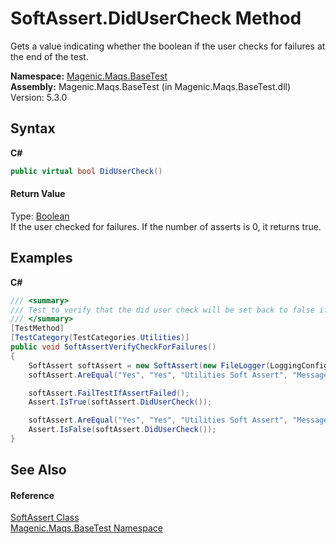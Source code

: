 # SoftAssert.DidUserCheck Method 
 

Gets a value indicating whether the boolean if the user checks for failures at the end of the test.

**Namespace:**&nbsp;<a href="#/MAQS_5/BaseTest_AUTOGENERATED/Magenic-Maqs-BaseTest_Namespace">Magenic.Maqs.BaseTest</a><br />**Assembly:**&nbsp;Magenic.Maqs.BaseTest (in Magenic.Maqs.BaseTest.dll) Version: 5.3.0

## Syntax

**C#**<br />
``` C#
public virtual bool DidUserCheck()
```


#### Return Value
Type: <a href="http://msdn2.microsoft.com/en-us/library/a28wyd50" target="_blank">Boolean</a><br />If the user checked for failures. If the number of asserts is 0, it returns true.

## Examples

**C#**<br />
``` C#
/// <summary>
/// Test to verify that the did user check will be set back to false if they check for failures
/// </summary>
[TestMethod]
[TestCategory(TestCategories.Utilities)]
public void SoftAssertVerifyCheckForFailures()
{
    SoftAssert softAssert = new SoftAssert(new FileLogger(LoggingConfig.GetLogDirectory(), "UnitTests.SoftAssertUnitTests.SoftAssertVerifyCheckForFailures"));
    softAssert.AreEqual("Yes", "Yes", "Utilities Soft Assert", "Message is not equal");

    softAssert.FailTestIfAssertFailed();
    Assert.IsTrue(softAssert.DidUserCheck());

    softAssert.AreEqual("Yes", "Yes", "Utilities Soft Assert", "Message is not equal");
    Assert.IsFalse(softAssert.DidUserCheck());
}
```


## See Also


#### Reference
<a href="#/MAQS_5/BaseTest_AUTOGENERATED/SoftAssert_Class">SoftAssert Class</a><br /><a href="#/MAQS_5/BaseTest_AUTOGENERATED/Magenic-Maqs-BaseTest_Namespace">Magenic.Maqs.BaseTest Namespace</a><br />